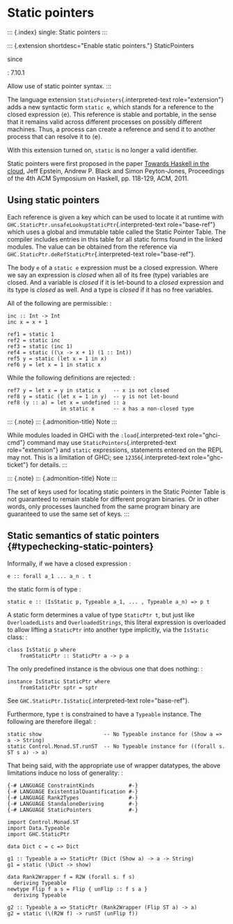 Static pointers
===============

::: {.index}
single: Static pointers
:::

::: {.extension shortdesc="Enable static pointers."}
StaticPointers

since

:   7.10.1

Allow use of static pointer syntax.
:::

The language extension `StaticPointers`{.interpreted-text
role="extension"} adds a new syntactic form `static e`, which stands for
a reference to the closed expression ⟨e⟩. This reference is stable and
portable, in the sense that it remains valid across different processes
on possibly different machines. Thus, a process can create a reference
and send it to another process that can resolve it to ⟨e⟩.

With this extension turned on, `static` is no longer a valid identifier.

Static pointers were first proposed in the paper [Towards Haskell in the
cloud](http://research.microsoft.com/en-us/um/people/simonpj/papers/parallel/remote.pdf),
Jeff Epstein, Andrew P. Black and Simon Peyton-Jones, Proceedings of the
4th ACM Symposium on Haskell, pp. 118-129, ACM, 2011.

Using static pointers
---------------------

Each reference is given a key which can be used to locate it at runtime
with `GHC.StaticPtr.unsafeLookupStaticPtr`{.interpreted-text
role="base-ref"} which uses a global and immutable table called the
Static Pointer Table. The compiler includes entries in this table for
all static forms found in the linked modules. The value can be obtained
from the reference via `GHC.StaticPtr.deRefStaticPtr`{.interpreted-text
role="base-ref"}.

The body `e` of a `static e` expression must be a closed expression.
Where we say an expression is *closed* when all of its free (type)
variables are closed. And a variable is *closed* if it is let-bound to a
*closed* expression and its type is *closed* as well. And a type is
*closed* if it has no free variables.

All of the following are permissible: :

    inc :: Int -> Int
    inc x = x + 1

    ref1 = static 1
    ref2 = static inc
    ref3 = static (inc 1)
    ref4 = static ((\x -> x + 1) (1 :: Int))
    ref5 y = static (let x = 1 in x)
    ref6 y = let x = 1 in static x

While the following definitions are rejected: :

    ref7 y = let x = y in static x    -- x is not closed
    ref8 y = static (let x = 1 in y)  -- y is not let-bound
    ref8 (y :: a) = let x = undefined :: a
                     in static x      -- x has a non-closed type

::: {.note}
::: {.admonition-title}
Note
:::

While modules loaded in GHCi with the `:load`{.interpreted-text
role="ghci-cmd"} command may use `StaticPointers`{.interpreted-text
role="extension"} and `static` expressions, statements entered on the
REPL may not. This is a limitation of GHCi; see
`12356`{.interpreted-text role="ghc-ticket"} for details.
:::

::: {.note}
::: {.admonition-title}
Note
:::

The set of keys used for locating static pointers in the Static Pointer
Table is not guaranteed to remain stable for different program binaries.
Or in other words, only processes launched from the same program binary
are guaranteed to use the same set of keys.
:::

Static semantics of static pointers {#typechecking-static-pointers}
-----------------------------------

Informally, if we have a closed expression :

    e :: forall a_1 ... a_n . t

the static form is of type :

    static e :: (IsStatic p, Typeable a_1, ... , Typeable a_n) => p t

A static form determines a value of type `StaticPtr t`, but just like
`OverloadedLists` and `OverloadedStrings`, this literal expression is
overloaded to allow lifting a `StaticPtr` into another type implicitly,
via the `IsStatic` class: :

    class IsStatic p where
        fromStaticPtr :: StaticPtr a -> p a

The only predefined instance is the obvious one that does nothing: :

    instance IsStatic StaticPtr where
        fromStaticPtr sptr = sptr

See `GHC.StaticPtr.IsStatic`{.interpreted-text role="base-ref"}.

Furthermore, type `t` is constrained to have a `Typeable` instance. The
following are therefore illegal: :

    static show                    -- No Typeable instance for (Show a => a -> String)
    static Control.Monad.ST.runST  -- No Typeable instance for ((forall s. ST s a) -> a)

That being said, with the appropriate use of wrapper datatypes, the
above limitations induce no loss of generality: :

    {-# LANGUAGE ConstraintKinds           #-}
    {-# LANGUAGE ExistentialQuantification #-}
    {-# LANGUAGE Rank2Types                #-}
    {-# LANGUAGE StandaloneDeriving        #-}
    {-# LANGUAGE StaticPointers            #-}

    import Control.Monad.ST
    import Data.Typeable
    import GHC.StaticPtr

    data Dict c = c => Dict

    g1 :: Typeable a => StaticPtr (Dict (Show a) -> a -> String)
    g1 = static (\Dict -> show)

    data Rank2Wrapper f = R2W (forall s. f s)
      deriving Typeable
    newtype Flip f a s = Flip { unFlip :: f s a }
      deriving Typeable

    g2 :: Typeable a => StaticPtr (Rank2Wrapper (Flip ST a) -> a)
    g2 = static (\(R2W f) -> runST (unFlip f))
